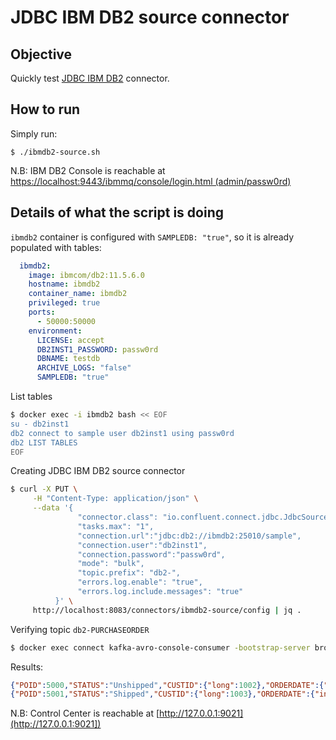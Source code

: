 # JDBC IBM DB2 source connector

## Objective

Quickly test [JDBC IBM DB2](https://docs.confluent.io/current/connect/kafka-connect-jdbc/source-connector/index.html#kconnect-long-jdbc-source-connector) connector.


## How to run

Simply run:

```
$ ./ibmdb2-source.sh
```

N.B: IBM DB2 Console is reachable at [https://localhost:9443/ibmmq/console/login.html (admin/passw0rd)](https://localhost:9443/ibmmq/console/login.html])

## Details of what the script is doing

`ibmdb2` container is configured with `SAMPLEDB: "true"`, so it is already populated with tables:

```yml
  ibmdb2:
    image: ibmcom/db2:11.5.6.0
    hostname: ibmdb2
    container_name: ibmdb2
    privileged: true
    ports:
      - 50000:50000
    environment:
      LICENSE: accept
      DB2INST1_PASSWORD: passw0rd
      DBNAME: testdb
      ARCHIVE_LOGS: "false"
      SAMPLEDB: "true"
```

List tables

```bash
$ docker exec -i ibmdb2 bash << EOF
su - db2inst1
db2 connect to sample user db2inst1 using passw0rd
db2 LIST TABLES
EOF
```

Creating JDBC IBM DB2 source connector

```bash
$ curl -X PUT \
     -H "Content-Type: application/json" \
     --data '{
               "connector.class": "io.confluent.connect.jdbc.JdbcSourceConnector",
               "tasks.max": "1",
               "connection.url":"jdbc:db2://ibmdb2:25010/sample",
               "connection.user":"db2inst1",
               "connection.password":"passw0rd",
               "mode": "bulk",
               "topic.prefix": "db2-",
               "errors.log.enable": "true",
               "errors.log.include.messages": "true"
          }' \
     http://localhost:8083/connectors/ibmdb2-source/config | jq .
```

Verifying topic `db2-PURCHASEORDER`


```bash
$ docker exec connect kafka-avro-console-consumer -bootstrap-server broker:9092 --property schema.registry.url=http://schema-registry:8081 --topic db2-PURCHASEORDER --from-beginning --max-messages 2
```

Results:

```json
{"POID":5000,"STATUS":"Unshipped","CUSTID":{"long":1002},"ORDERDATE":{"int":13197},"PORDER":{"string":"<PurchaseOrder PoNum=\"5000\" OrderDate=\"2006-02-18\" Status=\"Unshipped\"><item><partid>100-100-01</partid><name>Snow Shovel, Basic 22 inch</name><quantity>3</quantity><price>9.99</price></item><item><partid>100-103-01</partid><name>Snow Shovel, Super Deluxe 26 inch</name><quantity>5</quantity><price>49.99</price></item></PurchaseOrder>"},"COMMENTS":{"string":"THIS IS A NEW PURCHASE ORDER"}}
{"POID":5001,"STATUS":"Shipped","CUSTID":{"long":1003},"ORDERDATE":{"int":12817},"PORDER":{"string":"<PurchaseOrder PoNum=\"5001\" OrderDate=\"2005-02-03\" Status=\"Shipped\"><item><partid>100-101-01</partid><name>Snow Shovel, Deluxe 24 inch</name><quantity>1</quantity><price>19.99</price></item><item><partid>100-103-01</partid><name>Snow Shovel, Super Deluxe 26 inch</name><quantity>2</quantity><price>49.99</price></item><item><partid>100-201-01</partid><name>Ice Scraper, Windshield 4 inch</name><quantity>1</quantity><price>3.99</price></item></PurchaseOrder>"},"COMMENTS":{"string":"THIS IS A NEW PURCHASE ORDER"}}
```

N.B: Control Center is reachable at [http://127.0.0.1:9021](http://127.0.0.1:9021])
